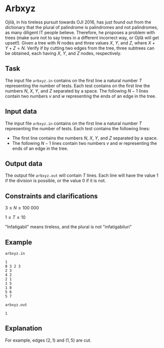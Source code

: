 # Arbxyz

Ojilă, in his tireless pursuit towards OJI 2016, has just found out from the dictionary that the plural of palindrome is palindromes and not palindromes, as many diligent IT people believe. Therefore, he proposes a problem with trees (make sure not to say trees in a different incorrect way, or Ojilă will get upset!). Given a tree with $N$ nodes and three values $X$, $Y$, and $Z$, where $X + Y + Z = N$. Verify if by cutting two edges from the tree, three subtrees can be obtained, each having $X$, $Y$, and $Z$ nodes, respectively.

## Task

The input file `arbxyz.in` contains on the first line a natural number $T$ representing the number of tests. Each test contains on the first line the numbers $N$, $X$, $Y$, and $Z$ separated by a space. The following $N-1$ lines contain two numbers $v$ and $w$ representing the ends of an edge in the tree.

## Input data

The input file `arbxyz.in` contains on the first line a natural number $T$ representing the number of tests. Each test contains the following lines:
* The first line contains the numbers $N$, $X$, $Y$, and $Z$ separated by a space.
* The following $N-1$ lines contain two numbers $v$ and $w$ representing the ends of an edge in the tree.

## Output data

The output file `arbxyz.out` will contain $T$ lines. Each line will have the value 1 if the division is possible, or the value 0 if it is not.

## Constraints and clarifications

$3 \leq N \leq 100 \ 000$

$1 \leq T \leq 10$

"Infatigabil" means tireless, and the plural is not "infatigabiluri"

## Example

`arbxyz.in`
```
1
8 3 2 3
2 3
4 2
2 1
1 5
1 8
5 6
5 7
```

`arbxyz.out`
```
1
```

## Explanation

For example, edges $(2,1)$ and $(1,5)$ are cut.